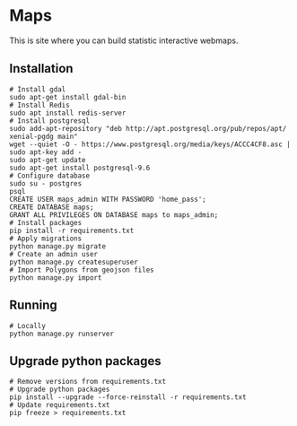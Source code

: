 Maps
======================

This is site where you can build statistic interactive webmaps.

Installation
------------
    # Install gdal
    sudo apt-get install gdal-bin
    # Install Redis
    sudo apt install redis-server
    # Install postgresql
    sudo add-apt-repository "deb http://apt.postgresql.org/pub/repos/apt/ xenial-pgdg main"
    wget --quiet -O - https://www.postgresql.org/media/keys/ACCC4CF8.asc | sudo apt-key add -
    sudo apt-get update
    sudo apt-get install postgresql-9.6
    # Configure database
    sudo su - postgres
    psql
    CREATE USER maps_admin WITH PASSWORD 'home_pass';
    CREATE DATABASE maps;
    GRANT ALL PRIVILEGES ON DATABASE maps to maps_admin;
    # Install packages
    pip install -r requirements.txt
    # Apply migrations
    python manage.py migrate
    # Create an admin user
    python manage.py createsuperuser
    # Import Polygons from geojson files
    python manage.py import




Running
-------
    # Locally
    python manage.py runserver




Upgrade python packages
-------
    # Remove versions from requirements.txt
    # Upgrade python packages
    pip install --upgrade --force-reinstall -r requirements.txt
    # Update requirements.txt
    pip freeze > requirements.txt
